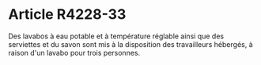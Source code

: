 # Article R4228-33

  
Des lavabos à eau potable et à température réglable ainsi que des serviettes et du savon sont mis à la disposition des travailleurs hébergés, à raison d'un lavabo pour trois personnes.